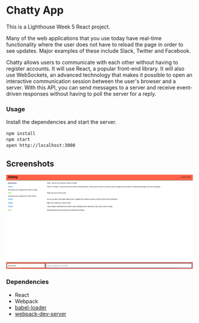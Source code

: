 Chatty App
=====================

This is a Lighthouse Week 5 React project.

Many of the web applications that you use today have real-time functionality where the user does not have to reload the page in order to see updates. Major examples of these include Slack, Twitter and Facebook.

Chatty allows users to communicate with each other without having to register accounts. It will use React, a popular front-end library. It will also use WebSockets, an advanced technology that makes it possible to open an interactive communication session between the user's browser and a server. With this API, you can send messages to a server and receive event-driven responses without having to poll the server for a reply.

### Usage

Install the dependencies and start the server.

```
npm install
npm start
open http://localhost:3000
```

## Screenshots

!["Chatty in action"](https://github.com/rosexw/Chatty/blob/master/Screenshot%20Chatty.png)

### Dependencies

* React
* Webpack
* [babel-loader](https://github.com/babel/babel-loader)
* [webpack-dev-server](https://github.com/webpack/webpack-dev-server)
